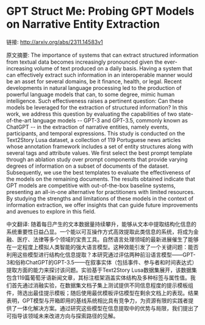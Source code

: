 # GPT Struct Me: Probing GPT Models on Narrative Entity Extraction

链接: http://arxiv.org/abs/2311.14583v1

原文摘要:
The importance of systems that can extract structured information from
textual data becomes increasingly pronounced given the ever-increasing volume
of text produced on a daily basis. Having a system that can effectively extract
such information in an interoperable manner would be an asset for several
domains, be it finance, health, or legal. Recent developments in natural
language processing led to the production of powerful language models that can,
to some degree, mimic human intelligence. Such effectiveness raises a pertinent
question: Can these models be leveraged for the extraction of structured
information? In this work, we address this question by evaluating the
capabilities of two state-of-the-art language models -- GPT-3 and GPT-3.5,
commonly known as ChatGPT -- in the extraction of narrative entities, namely
events, participants, and temporal expressions. This study is conducted on the
Text2Story Lusa dataset, a collection of 119 Portuguese news articles whose
annotation framework includes a set of entity structures along with several
tags and attribute values. We first select the best prompt template through an
ablation study over prompt components that provide varying degrees of
information on a subset of documents of the dataset. Subsequently, we use the
best templates to evaluate the effectiveness of the models on the remaining
documents. The results obtained indicate that GPT models are competitive with
out-of-the-box baseline systems, presenting an all-in-one alternative for
practitioners with limited resources. By studying the strengths and limitations
of these models in the context of information extraction, we offer insights
that can guide future improvements and avenues to explore in this field.

中文翻译:
随着每日产生的文本数据量持续攀升，能够从文本中提取结构化信息的系统重要性日益凸显。一个能以可互操作方式高效提取此类信息的系统，将成为金融、医疗、法律等多个领域的宝贵工具。自然语言处理领域的最新进展催生了能够在一定程度上模拟人类智能的强大语言模型。这种效能引发了一个关键问题：能否利用这些模型进行结构化信息提取？本研究通过评估两种前沿语言模型——GPT-3和俗称ChatGPT的GPT-3.5——在叙事实体（包括事件、参与者和时间表达式）提取方面的能力来探讨该问题。实验基于Text2Story Lusa数据集展开，该数据集包含119篇葡萄牙语新闻文章，其标注框架涵盖实体结构及多种标签与属性值。我们首先通过消融实验，在数据集文档子集上测试提供不同信息程度的提示模板组件，筛选出最佳提示模板；随后使用最优模板评估模型在剩余文档上的表现。结果表明，GPT模型与开箱即用的基线系统相比具有竞争力，为资源有限的实践者提供了一体化解决方案。通过研究这些模型在信息提取中的优势与局限，我们提出了可指导该领域未来改进方向与探索路径的见解。
